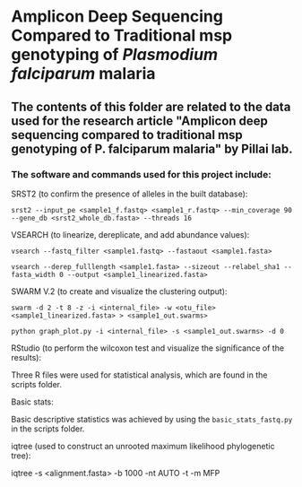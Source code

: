 # Amplicon Deep Sequencing Compared to Traditional msp genotyping of *Plasmodium falciparum* malaria

## The contents of this folder are related to the data used for the research article "Amplicon deep sequencing compared to traditional msp genotyping of P. falciparum malaria" by Pillai lab.

### The software and commands used for this project include:

SRST2 (to confirm the presence of alleles in the built database):
```
srst2 --input_pe <sample1_f.fastq> <sample1_r.fastq> --min_coverage 90 --gene_db <srst2_whole_db.fasta> --threads 16
```

VSEARCH (to linearize, dereplicate, and add abundance values):
```
vsearch --fastq_filter <sample1.fastq> --fastaout <sample1.fasta>

vsearch --derep_fulllength <sample1.fasta> --sizeout --relabel_sha1 --fasta_width 0 --output <sample1_linearized.fasta>
```

SWARM V.2 (to create and visualize the clustering output):
```
swarm -d 2 -t 8 -z -i <internal_file> -w <otu_file> <sample1_linearized.fasta> > <sample1_out.swarms>

python graph_plot.py -i <internal_file> -s <sample1_out.swarms> -d 0
```

RStudio (to perform the wilcoxon test and visualize the significance of the results):

Three R files were used for statistical analysis, which are found in the scripts folder.

Basic stats:

Basic descriptive statistics was achieved by using the `basic_stats_fastq.py` in the scripts folder.

iqtree (used to construct an unrooted maximum likelihood phylogenetic tree):

iqtree -s <alignment.fasta> -b 1000 -nt AUTO -t -m MFP



